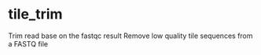 # tile_trim
Trim read base on the fastqc result
Remove low quality tile sequences from a FASTQ file
